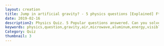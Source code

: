 ```yaml
---
layout: creation
title: Jump in artificial gravity? - 5 physics questions [Explained] Ft. ZAP Physics
date: 2019-02-16
description2: Physics Quiz. 5 Popular questions answered. Can you solve these questions? Why do spaceships heat up when entering earth but not when exiting?, Why can I touch aluminum foil in the oven and not get burned?, Why are we able to see air bubbles under water?, Does artificial gravity based on centrifugal force stop working if you jump off the ground? If visible light has more energy than microwaves, why isn't visible light dangerous? These questions will be asked and answered
keywords: physics,question,gravity,air,microwave,aluminum,energy,visible light,genius questions,physics lecture,obvious questions you will get wrong,5 simple questions only a genius can answer,physics (field of study),astrophysics (field of study),centripetal force,centrifugal force,artificial gravity,quiz,physics question,physics quiz
Category: Quiz
thumbnail: 3
---
```

